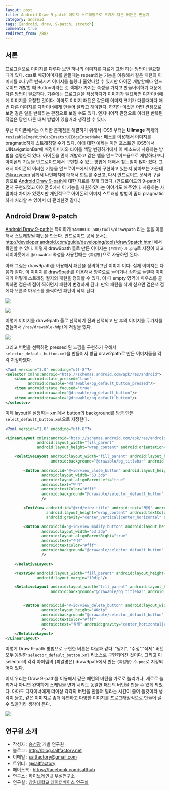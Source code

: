 ```yaml
---
layout: post
title: Android Draw 9-patch 이미지 스트래칭으로 크기가 다른 버튼튼 만들기
category: android
tags: [android, draw, 9-patch, stretch]
comments: true
redirect_from: /88/
---
```


## 서론

프로그램으로 이미지를 다루다 보면 하나의 이미지를 다르게 표현 하는 방법이 필요할 때가 있다. css로 배경이미지를 만들때는 repeat라는 기능을 이용해서 같은 패턴의 이미지를 x나 y로 반복시켜 이미지를 늘렸다 줄였다할 수 있지만 아이폰 개발할때나 안드로이드 개발할 때 Button이라는 것 객체가 가지는 속성을 가지고 만들어야하기 때문에 다른 방법이 필요하다. 기존에는 프로그램을 작성하다가 이미지가 필요하면 디자이너에게 이미지를 요청할 것이다. 아마도 이미지 패턴은 같은데 이미지 크기가 다를때마다 매번 다른 이미지를 디자이너에게 만들어 달라고 해야한다. 하지만 이것은 어떤 관점으로 보면 같은 일을 반복하는 관점으로 보일 수도 있다. 엔지니어적 관점으로 이러한 반복된 작업은 당연 다른 대처 방법이 있을거라 생각할 수 있다.  

우선 아이폰에서는 이러한 문제점을 해결하기 위해서 iOS5 부터는 **UIImage** 객체의 `resizableImgeWithCapInsets:UIEdgeInsetMake:` 메소를 이용해서 이미지를 pragmatic하게 스트래칭할 수가 있다. 이에 대한 예제는 이전 포스트인   iOS5에서 UINavigationBar에 배경이미지와 타이틀 색깔 변경하기에서 이 메소드에 사용하는 방법을 설명한적 있다. 아이폰을 먼저 개발하고 같은 앱을 안드로이드용으로 개발하다보니 아이폰의 기능을 안드로이드에서 구현할 수 있는 방법에 대해서 찾는일이 많아 졌다. 그래서 아이폰의 이러한 기능을 안드로이드에서 어떻게 구현하고 있는지 찾아보는 가운데 [@krazyeom](https://twitter.com/karzyeom) 님께서 나인페치에 대해서 힌트를 주셨고, 다시 안드로이드 문서와 구글링으로 [Android Draw 9-path](http://developer.android.com/tools/help/draw9patch.html)에 대한 자료를 찾게 되었다. (안드로이드의 9-path가 먼저 구현되었고 아이폰 5에서 이 기능을 지원하였다는 이야기도 해주었다. 사용하는 사람마다 차이가 있겠지만 개인적으로 아이폰의 이미지 스트래칭 방법이 좀더 pragmatic하게 처리할 수 있어서 더 편리한것 같다.)

<!--more-->

## Android Draw 9-patch

[Android Draw 9-path](http://developer.android.com/tools/help/draw9patch.html)는 특이하게 `$ANDROID_SDK/tools/draw9path` 라는 툴을 이용해서 스트래칭될 패턴을 만든다. 안드로이드 공식 문서는 http://developer.android.com/guide/developing/tools/draw9patch.html 에서 확인할 수 있다. 이렇게 draw9path 툴로 만든 이미지는 `{파일명}.9.png`로 저장이 되고 레이아웃에서 `@drawable` 속성을 사용할때는 `{파일명}`으로 사용하면 된다.

아래 그림은 draw9path를 이용해서 패턴을 정의하고난 이미지 이다. 실제 이미지는 다음과 같다.  이 이미지를  draw9path를 이용해서 양쪽으로 늘이거나 상하로 늘릴때 이미지가 어떻게 스트레칭 될지의 패턴을 정의할 수 있다. 이 때 empty 영역에 마우스를 클릭하면 검은색 점이 찍히면서 패턴이 변경하게 된다. 만약 패턴을 삭제 싶으면 검은색 점에다 오른쪽 마우스를 클릭하면 패턴이 삭제 된다.

![](http://cfile10.uf.tistory.com/image/182C71464F0BD7B20CEC8B)

![](http://cfile1.uf.tistory.com/image/135CE9444F0BD75F04C20F)

이렇게 이미지를 draw9path 툴로 선택되기 전과 선택되고 난 후의 이미지를 두가지를 만들어서 `/res/drawable-hdpi`에 저장을 했다.

![](http://cfile24.uf.tistory.com/image/202B23374F0BD6D9070B2A)

그리고 버턴을 선택하면 pressed 된 느낌을 구현하기 우해서 `selector_default_button.xml`을 만들어서 방금 draw2path로 만든 이미지들을 각각 지정하였다.

```xml
<?xml version="1.0" encoding="utf-8"?>
<selector xmlns:android="http://schemas.android.com/apk/res/android">
    <item android:state_pressed="true"
          android:drawable="@drawable/bg_default_button_pressed"/>
    <item android:state_focused="true"
          android:drawable="@drawable/bg_default_button"/>
    <item android:drawable="@drawable/bg_default_button"/>
</selector>
```

이제 layout을 설정하는 xml에서 button의 background를 방금 만든 `select_default_button.xml`으로 지정한다.

```xml
<?xml version="1.0" encoding="utf-8"?>

<LinearLayout xmlns:android="http://schemas.android.com/apk/res/android"
              android:layout_width="fill_parent"
              android:layout_height="wrap_content" android:orientation="vertical">

    <RelativeLayout android:layout_width="fill_parent" android:layout_height="wrap_content"
                    android:background="@drawable/bg_titlebar" android:padding="8dp">

        <Button android:id="@+id/view_close_button" android:layout_height="40dp"
                android:layout_width="53.3dp"
                android:layout_alignParentLeft="true"
                android:text="닫기"
                android:textColor="#fff"
                android:background="@drawable/selector_default_button"
                />

        <TextView android:id="@+id/view_title" android:text="제목" android:layout_width="fill_parent"
                  android:layout_height="wrap_content" android:textColor="#fff" android:textSize="18dp"
                  android:gravity="center_vertical|center_horizontal" android:height="40dp"/>

        <Button android:id="@+id/view_modify_button" android:layout_height="40dp"
                android:layout_width="53.3dp"
                android:layout_alignParentRight="true"
                android:text="수정"
                android:textColor="#fff"
                android:background="@drawable/selector_default_button"
                />

    </RelativeLayout>

    <TextView android:layout_width="fill_parent" android:layout_height="wrap_content" android:text="제목"
              android:layout_margin="10dip"/>

    <RelativeLayout android:layout_width="fill_parent" android:layout_height="wrap_content"
                    android:background="@drawable/bg_titlebar" android:padding="8dp">


        <Button android:id="@+id/view_delete_button" android:layout_width="fill_parent"
                android:layout_height="40dip"
                android:background="@drawable/selector_default_button"
                android:textColor="#fff"
                android:text="삭제" android:gravity="center_horizontal|center_vertical"
                />
    </RelativeLayout>
</LinearLayout>
```

이렇게 Draw 9-path 방법으로 구현한 버튼은 다음과  같다. "닫기", "수정","삭제" 버턴 모두 동일한 `selector_default_button.xml` 리소스로 구현되어진 것이다.  그리고 이 selector의 각각 아이템의 {피알명은} draw9path에서 만든 `{파일명}.9.png`로 지정되어져 있다.

이제 우리는 Draw 9-path를 이용해서 같은 패턴의 버턴을 가로로 늘리거나, 세로로 늘리거나 아니면 완벽하게 스케일을 변화 시켜도 동일한 패턴의 버턴을 만들 수 있게 되었다. 아마도 디자이너에게 더이상 각각의 버턴을 만들어 달라는 시간이 줄어 들것이라 생각이 들고, 같은 이미지로 좀더 유연하고 다양한 이미지를 프로그래밍적으로 만들어 낼 수 있을거라 생각이 든다.

![](http://cfile27.uf.tistory.com/image/17149C4D4F0BD8D80185E5)

## 연구원 소개

* 작성자 : [송성광](http://about.me/saltfactory) 개발 연구원
* 블로그 : http://blog.saltfactory.net
* 이메일 : [saltfactory@gmail.com](mailto:saltfactory@gmail.com)
* 트위터 : [@saltfactory](https://twitter.com/saltfactory)
* 페이스북 : https://facebook.com/salthub
* 연구소 : [하이브레인넷](http://www.hibrain.net) 부설연구소
* 연구실 : [창원대학교 데이터베이스 연구실](http://dblab.changwon.ac.kr)
